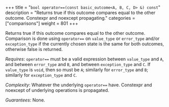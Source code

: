 +++
title = "`bool operator==(const basic_outcome<A, B, C, D> &) const`"
description = "Returns true if this outcome compares equal to the other outcome. Constexpr and noexcept propagating."
categories = ["comparisons"]
weight = 801
+++

Returns true if this outcome compares equal to the other outcome. Comparison is done using `operator==` on  `value_type` or `error_type` and/or `exception_type` if the currently chosen state is the same for both outcomes, otherwise false is returned.

*Requires*: `operator==` must be a valid expression between `value_type` and `A`, and between `error_type` and `B`, and between `exception_type` and `C`. If `value_type` is `void`, then so must be `A`; similarly for `error_type` and `B`; similarly for `exception_type` and `C`.

*Complexity*: Whatever the underlying `operator==` have. Constexpr and noexcept of underlying operations is propagated.

*Guarantees*: None.
